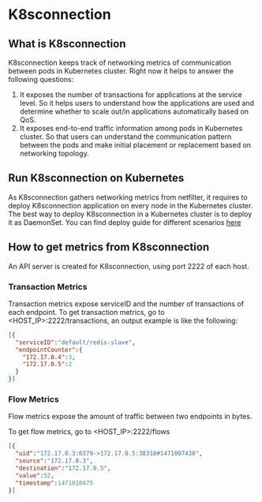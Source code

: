 # K8sconnection

## What is K8sconnection
K8sconnection keeps track of networking metrics of communication between pods in Kubernetes cluster.
Right now it helps to answer the following questions:

1. It exposes the number of transactions for applications at the service level. So it helps users to understand how the applications are used and determine whether to scale out/in applications automatically based on QoS.
2. It exposes end-to-end traffic information among pods in Kubernetes cluster. So that users can understand the communication pattern between the pods and make initial placement or replacement based on networking topology.

## Run K8sconnection on Kubernetes
As K8sconnection gathers networking metrics from netfilter, it requires to deploy K8sconnection application on every node in the Kubernetes cluster. The best way to deploy K8sconnection in a Kubernetes cluster is to deploy it as DaemonSet.
You can find deploy guide for different scenarios [here](https://github.com/DongyiYang/k8sconnection/tree/master/examples/deploy_k8sconntrack)

## How to get metrics from K8sconnection
An API server is created for K8sconnection, using port 2222 of each host.

### Transaction Metrics

Transaction metrics expose serviceID and the number of transactions of each endpoint.
To get transaction metrics, go to <HOST_IP>:2222/transactions, an output example is like the following:
```json
[{
  "serviceID":"default/redis-slave",
  "endpointCounter":{
    "172.17.0.4":3,
    "172.17.0.5":2
  }
}]
```

### Flow Metrics
Flow metrics expose the amount of traffic between two endpoints in bytes.

To get flow metrics, go to <HOST_IP>:2222/flows
```json
[{
  "uid":"172.17.0.3:6379->172.17.0.5:38318#1471007430",
  "source":"172.17.0.3",
  "destination":"172.17.0.5",
  "value":52,
  "timestamp":1471010475
}]
```
